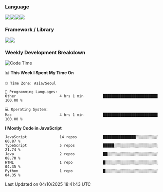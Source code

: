 ### Language
<img src="https://img.shields.io/badge/JavaScript-F7DF1E?style=flat&logo=javascript&logoColor=white" /><img src="https://img.shields.io/badge/TypeScript-3178C6?style=flat&logo=typescript&logoColor=white" /><img src="https://img.shields.io/badge/HTML5-E34F26?style=flat&logo=html5&logoColor=white" /><img src="https://img.shields.io/badge/CSS3-1572B6?style=flat&logo=css3&logoColor=white" />

### Framework / Library
<img src="https://img.shields.io/badge/React-61DAFB?style=flat&logo=react&logoColor=white" /><img src="https://img.shields.io/badge/Next.js-000000?style=flat&logo=nextdotjs&logoColor=white" />

### Weekly Development Breakdown
<!--START_SECTION:waka-->
![Code Time](http://img.shields.io/badge/Code%20Time-389%20hrs%2052%20mins-blue)

📊 **This Week I Spent My Time On** 

```text
🕑︎ Time Zone: Asia/Seoul

💬 Programming Languages: 
Other                    4 hrs 1 min         █████████████████████████   100.00 % 

💻 Operating System: 
Mac                      4 hrs 1 min         █████████████████████████   100.00 % 
```

**I Mostly Code in JavaScript** 

```text
JavaScript               14 repos            ███████████████░░░░░░░░░░   60.87 % 
TypeScript               5 repos             █████░░░░░░░░░░░░░░░░░░░░   21.74 % 
Java                     2 repos             ██░░░░░░░░░░░░░░░░░░░░░░░   08.70 % 
HTML                     1 repo              █░░░░░░░░░░░░░░░░░░░░░░░░   04.35 % 
Python                   1 repo              █░░░░░░░░░░░░░░░░░░░░░░░░   04.35 % 
```




 Last Updated on 04/10/2025 18:41:43 UTC
<!--END_SECTION:waka-->




